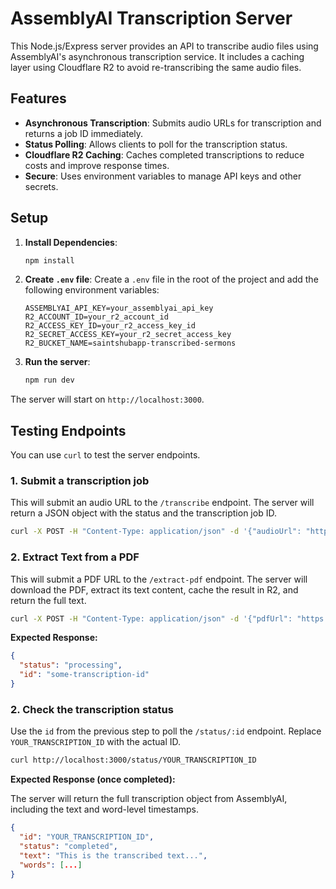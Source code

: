 # AssemblyAI Transcription Server

This Node.js/Express server provides an API to transcribe audio files using AssemblyAI's asynchronous transcription service. It includes a caching layer using Cloudflare R2 to avoid re-transcribing the same audio files.

## Features

- **Asynchronous Transcription**: Submits audio URLs for transcription and returns a job ID immediately.
- **Status Polling**: Allows clients to poll for the transcription status.
- **Cloudflare R2 Caching**: Caches completed transcriptions to reduce costs and improve response times.
- **Secure**: Uses environment variables to manage API keys and other secrets.

## Setup

1. **Install Dependencies**:

    ```bash
    npm install
    ```

2. **Create `.env` file**:
    Create a `.env` file in the root of the project and add the following environment variables:

    ```env
    ASSEMBLYAI_API_KEY=your_assemblyai_api_key
    R2_ACCOUNT_ID=your_r2_account_id
    R2_ACCESS_KEY_ID=your_r2_access_key_id
    R2_SECRET_ACCESS_KEY=your_r2_secret_access_key
    R2_BUCKET_NAME=saintshubapp-transcribed-sermons
    ```

3. **Run the server**:

    ```bash
    npm run dev
    ```

The server will start on `http://localhost:3000`.

## Testing Endpoints

You can use `curl` to test the server endpoints.

### 1. Submit a transcription job

This will submit an audio URL to the `/transcribe` endpoint. The server will return a JSON object with the status and the transcription job ID.

```bash
curl -X POST -H "Content-Type: application/json" -d '{"audioUrl": "https://assemblyai-realtimestatic-prod.s3.us-west-2.amazonaws.com/static/demos/media/20130514-105844-320k.mp3"}' http://localhost:3000/transcribe
```

### 2. Extract Text from a PDF

This will submit a PDF URL to the `/extract-pdf` endpoint. The server will download the PDF, extract its text content, cache the result in R2, and return the full text.

```bash
curl -X POST -H "Content-Type: application/json" -d '{"pdfUrl": "https://www.sounddoctrine.net/sermons/pdf/101214.pdf"}' http://localhost:3000/extract-pdf
```

**Expected Response:**

```json
{
  "status": "processing",
  "id": "some-transcription-id"
}
```

### 2. Check the transcription status

Use the `id` from the previous step to poll the `/status/:id` endpoint. Replace `YOUR_TRANSCRIPTION_ID` with the actual ID.

```bash
curl http://localhost:3000/status/YOUR_TRANSCRIPTION_ID
```

**Expected Response (once completed):**

The server will return the full transcription object from AssemblyAI, including the text and word-level timestamps.

```json
{
  "id": "YOUR_TRANSCRIPTION_ID",
  "status": "completed",
  "text": "This is the transcribed text...",
  "words": [...]
}
```
